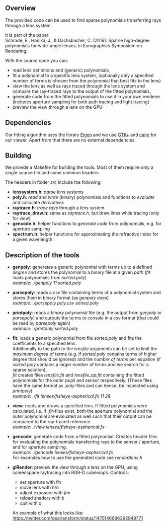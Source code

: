 Overview
------------------------
The provided code can be used to find sparse polynomials transferring rays
through a lens system.

It is part of the paper:  
Schrade, E., Hanika, J., & Dachsbacher, C. (2016). Sparse high-degree polynomials
for wide-angle lenses. In Eurographics Symposium on Rendering.

With the source code you can:

- read lens definitions and (generic) polynomials,
- fit a polynomial to a specific lens system, 
  (optionally only a specified number of terms is chosen from the polynomial
  that best fits to the lens)
- view the lens as well as rays traced through the lens system and compare the
  ray-traced rays to the output of the fitted polynomials,
- generate code from the fitted polynomials to use it in your own renderer
  (includes aperture sampling for both path tracing and light tracing)
- preview the view through a lens on the GPU

Dependencies
------------------------
Our fitting algorithm uses the library [Eigen](http://eigen.tuxfamily.org) and
we use [GTK+](http://www.gtk.org/) and [cairo](https://www.cairographics.org/)
for our viewer. Apart from that there are no external dependencies.


Building
------------------------
We provide a Makefile for building the tools. Most of them require only a single
source file and some common headers.

The headers in folder _src_ include the following:

- __lenssystem.h__: _parse_ lens systems
- __poly.h__: _read_ and _write_ (binary) polynomials and functions to _evaluate_ and
  calculate _derivatives_
- __raytrace.h__: _trace rays_ through a lens system
- __raytrace_draw.h__: same as _raytrace.h_, but draw lines while tracing (only
  for _view_)
- __gencode.h__: helper functions to _generate code_ from polynomials, e.g. for
  aperture sampling
- __spectrum.h__: helper functions for approximating the refractive index for a
  given wavelength.

Description of the tools
------------------------
- __genpoly__: generates a generic polynomial with terms up to a defined _degree_
    and stores the polynomial to a binary file at a given _path_
    (_fit_ loads polynomials from _sorted.poly_)  
    _example: ./genpoly 11 sorted.poly_
- __parsepoly__: reads a csv file containing terms of a polynomial system and
    stores them in binary format (as _genpoly_ does)  
    _example: ./parsepoly poly.csv sorted.poly_
- __printpoly__: reads a _binary_ polynomial file (e.g. the output from _genpoly_
    or _parsepoly_) and outputs the terms to console in a csv format (that could
    be read by _parsepoly_ again)  
    _example: ./printpoly sorted.poly_
- __fit__: loads a generic polynomial from file _sorted.poly_ and fits the
    coefficients to a specified lens.  
    Additionally to the path to the _lensfile_ arguments can be set to limit
    the _maximum degree_ of terms (e.g. if _sorted.poly_ contains terms of higher
    degree that should be ignored) and the _number of terms_ per equation (if 
    _sorted.poly_ contains a larger number of terms and we search for a sparse
    solution).  
    _fit_ creates files _lensfile.fit_ and _lensfile\_ap.fit_ containing the
    fitted polynomials for the outer pupil and sensor respectively. (These files
    have the same format as _.poly_-files and can hence, be inspected using
    _printpoly_)  
    _example: ./fit lenses/fisheye-aspherical.fx 11 28_
- __view__: reads and draws a specified lens. If fitted polynomials were calculated,
    i.e. if _.fit_-files exist, both the aperture polynomial and the outer polynomial
    are evaluated as well such that their output can be compared to the ray-traced
    reference.  
    _example: ./view lenses/fisheye-aspherical.fx_
- __gencode__: generate code from a fitted polynomial. Creates header files for
    evaluating the polynomials transferring rays to the sensor / aperture, and
    for aperture sampling.  
    _example: ./gencode lenses/fisheye-aspherical.fx_  
    For examples how to use the generated code see _render/lens.h_
- __glRender__: preview the view through a lens on the GPU, using screenspace
    raytracing into RGB-D cubemaps.
    Controls:
     - set aperture with f/v
     - move lens with h/n
     - adjust exposure with j/m
     - reload shaders with b
     - quit with q

     An example of what this looks like: https://twitter.com/dearlensform/status/1475146696392949771
